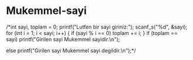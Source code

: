 # Mukemmel-sayi   




/*int sayi, toplam = 0;
printf("Lutfen bir sayi giriniz:");
scanf_s("%d", &sayi);
for (int i = 1; i < sayi; i++)
{
    if (sayi % i == 0)
    toplam += i;
}
if (toplam == sayi)
printf("Girilen sayi Mukemmel sayidir.\n");

else
printf("Girilen sayi Mukemmel sayi degildir.\n");*/
